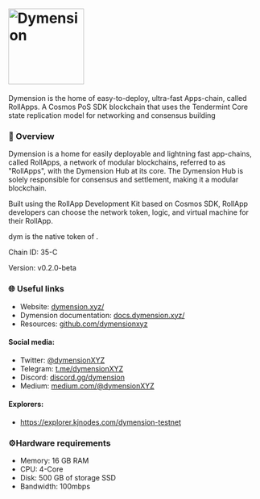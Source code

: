 # <img src="https://user-images.githubusercontent.com/2853158/218585930-6ce4ae15-319e-48ff-b6a2-089a9c5243ff.png" width="150" alt="Dymension">
Dymension is the home of easy-to-deploy, ultra-fast Apps-chain, called RollApps. A Cosmos PoS SDK blockchain that uses the Tendermint Core state replication model for networking and consensus building
 <h3>📌 Overview</h3>
<p><span class="color">Dymension</span>  is a home for easily deployable and lightning fast app-chains, called RollApps, a network of modular blockchains, referred to as "RollApps", with the Dymension Hub at its core. The Dymension Hub is solely responsible for consensus and settlement, making it a modular blockchain.</p>

<p>Built using the RollApp Development Kit based on Cosmos SDK, RollApp developers can choose the network token, logic, and virtual machine for their RollApp.</p>

<p><span class="color">dym </span> is the native token of <?php echo $name ?>.</p>

<p>Chain ID: <span class="color">35-C</span></p>
<p>Version: <span class="color">v0.2.0-beta</span></p>
<h3>🌐 Useful links</h3>
<ul>
  <li> Website: <a href="https://dymension.xyz/">dymension.xyz/</a></li>
  <li> Dymension documentation: <a href="https://docs.dymension.xyz/">docs.dymension.xyz/</a></li>
  <li> Resources: <a href="https://github.com/dymensionxyz">github.com/dymensionxyz</a></li>
</ul>
<h4>Social media:</h4>
<ul>
  <li>Twitter: <a href="https://twitter.com/dymensionXYZ">@dymensionXYZ</a></li>
  <li>Telegram: <a href="https://t.me/dymensionXYZ">t.me/dymensionXYZ</a></li>
  <li>Discord: <a href="https://discord.gg/dymension">discord.gg/dymension</a></li>
  <li>Medium: <a href="https://medium.com/@dymensionXYZ">medium.com/@dymensionXYZ</a></li>
</ul>
<h4>Explorers:</h4>
<ul>
  <li><a href="https://explorer.kjnodes.com/dymension-testnet">https://explorer.kjnodes.com/dymension-testnet</a></li>
  
</ul>
<h3>⚙️Hardware requirements</h3>
<ul>
  <li> Memory: 16 GB RAM  </li>
  <li>CPU: 4-Core  </li>
  <li> Disk: 500 GB of storage SSD  </li>
  <li>Bandwidth: 100mbps</li>
</ul>	
